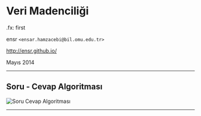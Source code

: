#   Veri Madenciliği

.fx: first

ensr `<ensar.hamzacebi@bil.omu.edu.tr>`

http://ensr.github.io/

Mayıs 2014

---

##  Soru - Cevap Algoritması

![Soru Cevap Algoritması](madia/ibm.png)

---
